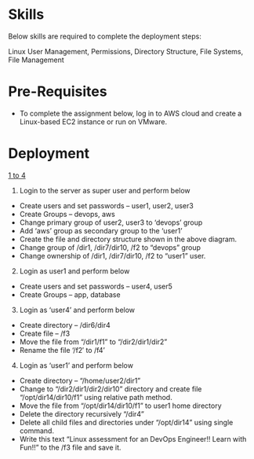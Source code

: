 
# Skills

Below skills are required to complete the deployment steps:

Linux User Management, Permissions, Directory Structure, File Systems, File Management

# Pre-Requisites

* To complete the assignment below, log in to AWS cloud and create a Linux-based EC2 instance or run on VMware.

# Deployment
[1 to 4](md/1to4.md)

1. Login to the server as super user and perform below
* Create users and set passwords – user1, user2, user3
* Create Groups – devops, aws
* Change primary group of user2, user3 to ‘devops’ group
* Add ‘aws’ group as secondary group to the ‘user1’
* Create the file and directory structure shown in the above diagram.
* Change group of /dir1, /dir7/dir10, /f2 to “devops” group
* Change ownership of /dir1, /dir7/dir10, /f2 to “user1” user.

2. Login as user1 and perform below
* Create users and set passwords – user4, user5
* Create Groups – app, database

3. Login as ‘user4’ and perform below
* Create directory – /dir6/dir4
* Create file – /f3
* Move the file from “/dir1/f1” to “/dir2/dir1/dir2”
* Rename the file ‘/f2′ to /f4’

4. Login as ‘user1’ and perform below
* Create directory – “/home/user2/dir1”
* Change to “/dir2/dir1/dir2/dir10” directory and create file “/opt/dir14/dir10/f1” using relative path method.
* Move the file from “/opt/dir14/dir10/f1” to  user1 home directory
* Delete the directory recursively “/dir4”
* Delete all child files and directories under “/opt/dir14” using single command.
* Write this text “Linux assessment for an DevOps Engineer!! Learn with Fun!!” to the /f3 file and save it.




